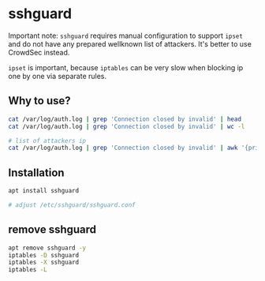 # sshguard

Important note: `sshguard` requires manual configuration to support `ipset` and do not have any prepared wellknown list of attackers. It's better to use CrowdSec instead.

`ipset` is important, because `iptables` can be very slow when blocking ip one by one via separate rules.

## Why to use?

```bash
cat /var/log/auth.log | grep 'Connection closed by invalid' | head
cat /var/log/auth.log | grep 'Connection closed by invalid' | wc -l

# list of attackers ip
cat /var/log/auth.log | grep 'Connection closed by invalid' | awk '{print $12}' | sort | uniq  | grep -v port
```

## Installation

```bash
apt install sshguard

# adjust /etc/sshguard/sshguard.conf
```

## remove sshguard

```bash
apt remove sshguard -y
iptables -D sshguard
iptables -X sshguard
iptables -L
```
